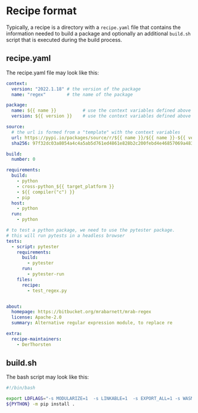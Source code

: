# Recipe format

Typically, a recipe is a directory with a `recipe.yaml` file that contains the information needed to build a package and optionally an additional `build.sh` script that is executed during the build process.

## recipe.yaml

The recipe.yaml file may look like this:
```yaml
context:
  version: "2022.1.18" # the version of the package
  name: "regex"        # the name of the package

package:
  name: ${{ name }}          # use the context variables defined above
  version: ${{ version }}    # use the context variables defined above

source:
  # the url is formed from a "template" with the context variables
  url: https://pypi.io/packages/source/r/${{ name }}/${{ name }}-${{ version }}.tar.gz
  sha256: 97f32dc03a8054a4c4a5ab5d761ed4861e828b2c200febd4e46857069a483916

build:
  number: 0

requirements:
  build:
    - python
    - cross-python_${{ target_platform }}
    - ${{ compiler("c") }}
    - pip
  host:
    - python
  run:
    - python

# to test a python package, we need to use the pytester package.
# this will run pytests in a headless browser
tests:
  - script: pytester
    requirements:
      build:
        - pytester
      run:
        - pytester-run
    files:
      recipe:
        - test_regex.py


about:
  homepage: https://bitbucket.org/mrabarnett/mrab-regex
  license: Apache-2.0
  summary: Alternative regular expression module, to replace re

extra:
  recipe-maintainers:
    - DerThorsten

```
## build.sh
The bash script may look like this:
```bash
#!/bin/bash

export LDFLAGS="-s MODULARIZE=1  -s LINKABLE=1  -s EXPORT_ALL=1 -s WASM=1 -std=c++14 -s SIDE_MODULE=1 -sWASM_BIGINT"
${PYTHON} -m pip install .
```